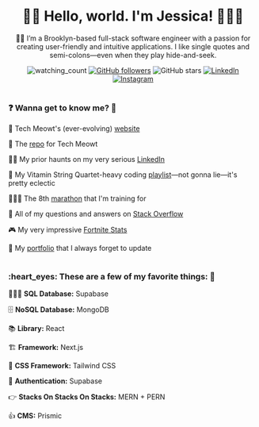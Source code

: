 <h1 align="center">👋🏻 Hello, world. I'm Jessica! 👩🏻‍💻</h1>

<div align="center">🗽🍎 I’m a Brooklyn-based full-stack software engineer with a passion for creating user-friendly and intuitive applications. I like single quotes and semi-colons—even when they play hide-and-seek.

<div align="center"><p></p></div>

<img src="https://komarev.com/ghpvc/?username=jessicagallagher&color=brightgreen" alt="watching_count" /> [![GitHub followers](https://img.shields.io/github/followers/jessicagallagher.svg?style=social&label=Follow&maxAge=2592000)](https://github.com/jessicagallagher?tab=followers) ![GitHub stars](https://img.shields.io/github/stars/jessicagallagher?style=social) <a href="https://www.linkedin.com/in/jessica-gallagher/" target="_blank"><img src="https://img.shields.io/badge/LinkedIn-%230077B5.svg?&style=flat-square&logo=linkedin&logoColor=white" alt="LinkedIn"></a> <a href="https://www.instagram.com/techmeowt/" target="_blank"><img src="https://img.shields.io/badge/Instagram-%23E4405F.svg?&style=flat-square&logo=instagram&logoColor=white" alt="Instagram"></a>

</div>

<h1></h1>

<h3>❓ Wanna get to know me? 👀</h3>

🚧 Tech Meowt's (ever-evolving) [website](https://www.techmeowt.com)

💯 The [repo](https://github.com/jessicagallagher/iamjessg/tree/dev) for Tech Meowt

👩‍💼 My prior haunts on my very serious [LinkedIn](https://www.linkedin.com/in/jessica-gallagher)

🎵 My Vitamin String Quartet-heavy coding [playlist](https://music.apple.com/us/playlist/pl.u-zPyLl9YFxVmDVW)—not gonna lie—it's pretty eclectic

🏃🏼‍♀️ The 8th [marathon](https://www.torontowaterfrontmarathon.com/) that I'm training for

🤔 All of my questions and answers on [Stack Overflow](https://stackoverflow.com/users/15373625/techmeowt)

🎮 My very impressive [Fortnite Stats](https://fortnitetracker.com/profile/all/maxyjwaxy420)

💼 My [portfolio](https://www.techmeowt.com/about/portfolio/jessica-gallagher) that I always forget to update

<h1></h1>

<h3>:heart_eyes: These are a few of my favorite things: 💞</h3>

🕵🏼‍♀️ **SQL Database:** Supabase

🗄 **NoSQL Database:** MongoDB

:books: **Library:** React

🏗 **Framework:** Next.js

🎨 **CSS Framework:** Tailwind CSS

🔐 **Authentication:** Supabase

:point_right: **Stacks On Stacks On Stacks:** MERN + PERN

:thumbsup: **CMS:** Prismic
